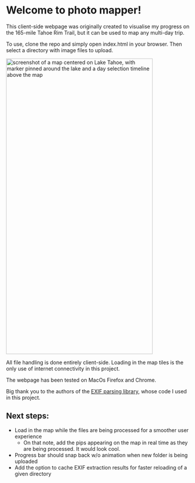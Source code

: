 # Welcome to photo mapper! 

This client-side webpage was originally created to visualise my progress on the 165-mile Tahoe Rim Trail, but it can be used to map any multi-day trip. 

To use, clone the repo and simply open index.html in your browser. Then select a directory with image files to upload. 

<img width="400" height="807" alt="screenshot of a map centered on Lake Tahoe, with marker pinned around the lake and a day selection timeline above the map" src="https://github.com/user-attachments/assets/1cfb1e51-73eb-43b3-a088-14f6646fa0c0" />

All file handling is done entirely client-side. Loading in the map tiles is the only use of internet connectivity in this project. 

The webpage has been tested on MacOs Firefox and Chrome. 
 
Big thank you to the authors of the [EXIF parsing library](https://github.com/exif-js/exif-js), whose code I used in this project. 

## Next steps: 
- Load in the map while the files are being processed for a smoother user experience 
    - On that note, add the pips appearing on the map in real time as they are being processed. It would look  cool.
- Progress bar should snap back w/o animation when new folder is being uploaded 
- Add the option to cache EXIF extraction results for faster reloading of a given directory 
